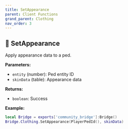 ```yaml
---
title: SetAppearance
parent: Client Functions
grand_parent: Clothing
nav_order: 3
---
```


## 🔹 SetAppearance

Apply appearance data to a ped.

**Parameters:**
- `entity` (number): Ped entity ID
- `skinData` (table): Appearance data

**Returns:**
- `boolean`: Success

**Example:**
```lua
local Bridge = exports['community_bridge']:Bridge()
Bridge.Clothing.SetAppearance(PlayerPedId(), skinData)
```
